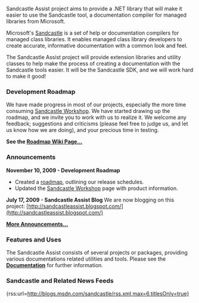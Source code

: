 Sandcastle Assist project aims to provide a .NET library that will make it easier to use the Sandcastle tool, a documentation compiler for managed libraries from Microsoft. 

Microsoft's [Sandcastle](http://www.codeplex.com/Sandcastle) is a set of help or documentation compilers for managed class libraries. It enables managed class library developers to create accurate, informative documentation with a common look and feel.

The Sandcastle Assist project will provide extension libraries and utility classes to help make the process of creating a documentation with the Sandcastle tools easier. It will be the Sandcastle SDK, and we will work hard to make it good!

### Development Roadmap
We have made progress in most of our projects, especially the more time consuming [Sandcastle Workshop](Sandcastle-Workshop). We have started drawing up the roadmap, and we invite you to work with us to realize it. We welcome any feedback; suggestions and criticisms (please feel free to judge us, and let us know how we are doing), and your precious time in testing.

**See the [Roadmap Wiki Page...](Roadmaps)**

### Announcements
**November 10, 2009 - Development Roadmap**
* Created a [roadmap](Roadmaps), outlining our release schedules.
* Updated the [Sandcastle Workshop](Sandcastle-Workshop) page with product information.

**July 17, 2009 - Sandcastle Assist Blog**
We are now blogging on this project: [http://sandcastleassist.blogspot.com/](http://sandcastleassist.blogspot.com/)

**[More Announcements...](Announcements)**
 
### Features and Uses
The Sandcastle Assist consists of several projects or packages, providing various documentations related utilities and tools.
Please see the **[Documentation](Documentation)** for further information.

### Sandcastle and Related News Feeds
{rss:url=http://blogs.msdn.com/sandcastle/rss.xml,max=6,titlesOnly=true}